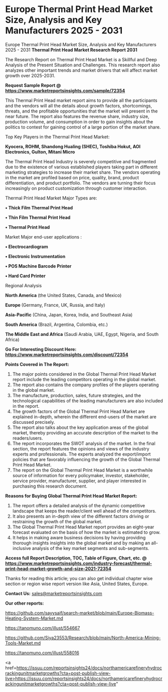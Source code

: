 # Europe Thermal Print Head Market Size, Analysis and Key Manufacturers 2025 - 2031
Europe Thermal Print Head Market Size, Analysis and Key Manufacturers 2025 - 2031
<strong>Thermal Print Head Market Research Report 2031</strong>

The Research Report on Thermal Print Head Market is a Skillful and Deep Analysis of the Present Situation and Challenges. This research report also analyzes other important trends and market drivers that will affect market growth over 2025-2031.

<strong>Request Sample Report @ <a href=https://www.marketreportsinsights.com/sample/72354>https://www.marketreportsinsights.com/sample/72354</a></strong>

This Thermal Print Head market report aims to provide all the participants and the vendors will all the details about growth factors, shortcomings, threats, and the profitable opportunities that the market will present in the near future. The report also features the revenue share, industry size, production volume, and consumption in order to gain insights about the politics to contest for gaining control of a large portion of the market share.

Top Key Players in the Thermal Print Head Market:

<strong>Kyocera, ROHM, Shandong Hualing (SHEC), Toshiba Hokut, AOI Electronics, Gulton, Mitani Micro</strong>

The Thermal Print Head Industry is severely competitive and fragmented due to the existence of various established players taking part in different marketing strategies to increase their market share. The vendors operating in the market are profiled based on price, quality, brand, product differentiation, and product portfolio. The vendors are turning their focus increasingly on product customization through customer interaction.

Thermal Print Head Market Major Types are:

<strong>• Thick Film Thermal Print Head

• Thin Film Thermal Print Head

• Thermal Print Head</strong>

Market Major end-user applications :

<strong>• Electrocardiogram

• Electronic Instrumentation

• POS Machine Barcode Printer

• Hard Card Printer</strong>

Regional Analysis

</u><strong><b>North America</b></strong> (the United States, Canada, and Mexico)

<strong><b>Europe </b></strong>(Germany, France, UK, Russia, and Italy)

<strong><b>Asia-Pacific</b></strong> (China, Japan, Korea, India, and Southeast Asia)

<strong><b>South America</b></strong> (Brazil, Argentina, Colombia, etc.)

<strong><b>The Middle East and Africa</b></strong> (Saudi Arabia, UAE, Egypt, Nigeria, and South Africa)

<strong>Go For Interesting Discount Here: <a href=https://www.marketreportsinsights.com/discount/72354>https://www.marketreportsinsights.com/discount/72354</a></strong>

<strong>Points Covered in The Report:</strong>
<ol>
  <li>The major points considered in the Global Thermal Print Head Market report include the leading competitors operating in the global market.</li>
  <li>The report also contains the company profiles of the players operating in the global market.</li>
  <li>The manufacture, production, sales, future strategies, and the technological capabilities of the leading manufacturers are also included in the report.</li>
  <li>The growth factors of the Global Thermal Print Head Market are explained in-depth, wherein the different end-users of the market are discussed precisely.</li>
  <li>The report also talks about the key application areas of the global market, thereby providing an accurate description of the market to the readers/users.</li>
  <li>The report incorporates the SWOT analysis of the market. In the final section, the report features the opinions and views of the industry experts and professionals. The experts analyzed the export/import policies that are favorably influencing the growth of the Global Thermal Print Head Market.</li>
  <li>The report on the Global Thermal Print Head Market is a worthwhile source of information for every policymaker, investor, stakeholder, service provider, manufacturer, supplier, and player interested in purchasing this research document.</li>
</ol>
<strong>Reasons for Buying Global Thermal Print Head Market Report:</strong>

<ol>
  <li>The report offers a detailed analysis of the dynamic competitive landscape that keeps the reader/client well ahead of the competitors.</li>
  <li>It also presents an in-depth view of the different factors driving or restraining the growth of the global market.</li>
  <li>The Global Thermal Print Head Market report provides an eight-year forecast evaluated on the basis of how the market is estimated to grow.</li>
  <li>It helps in making aware business decisions by having providing thorough insights insights into the global market and by making an all-inclusive analysis of the key market segments and sub-segments.</li>
</ol>
<strong>Access full Report Description, TOC, Table of Figure, Chart, etc. @ <a href=https://www.marketreportsinsights.com/industry-forecast/thermal-print-head-market-growth-and-size-2021-72354>https://www.marketreportsinsights.com/industry-forecast/thermal-print-head-market-growth-and-size-2021-72354</a></strong>


Thanks for reading this article; you can also get individual chapter wise section or region wise report version like Asia, United States, Europe.

<strong>Contact Us:</strong>
sales@marketreportsinsights.com

<strong>Our other reports:</strong>

<a href=https://github.com/sayysaif/search-market/blob/main/Europe-Biomass-Heating-System-Market.md>https://github.com/sayysaif/search-market/blob/main/Europe-Biomass-Heating-System-Market.md</a>

<a href=https://tanomuno.com/illust/554667>https://tanomuno.com/illust/554667</a>

<a href=https://github.com/Siya23553/Research/blob/main/North-America-Mining-Tools-Market.md>https://github.com/Siya23553/Research/blob/main/North-America-Mining-Tools-Market.md</a>

<a href=https://tanomuno.com/illust/558016>https://tanomuno.com/illust/558016</a>

<a href=https://issuu.com/reportsinsights24/docs/northamericarefineryhydrocrackingunitmarketgrowths?cta=post-publish-view-live>https://issuu.com/reportsinsights24/docs/northamericarefineryhydrocrackingunitmarketgrowths?cta=post-publish-view-live</a>"
